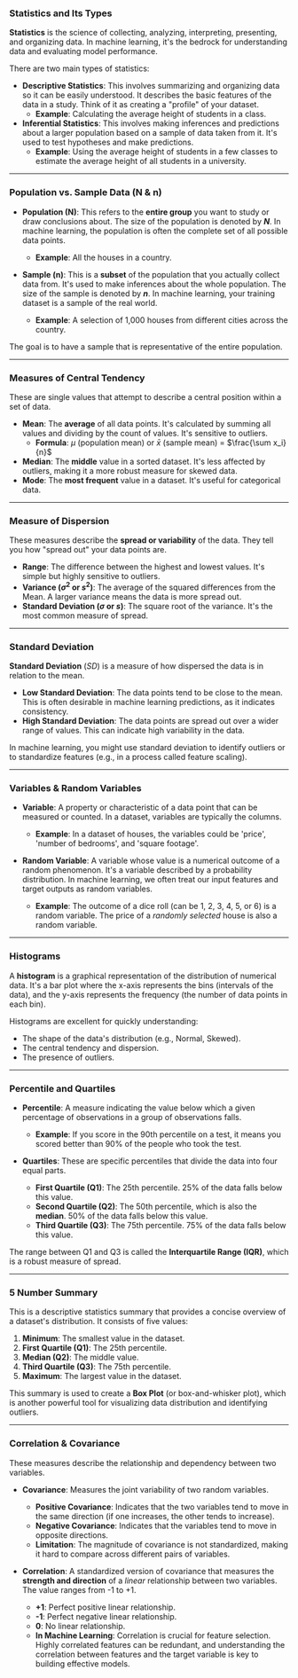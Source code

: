### **Statistics and Its Types**

**Statistics** is the science of collecting, analyzing, interpreting, presenting, and organizing data. In machine learning, it's the bedrock for understanding data and evaluating model performance.

There are two main types of statistics:

* **Descriptive Statistics**: This involves summarizing and organizing data so it can be easily understood. It describes the basic features of the data in a study. Think of it as creating a "profile" of your dataset.
    * **Example**: Calculating the average height of students in a class.
* **Inferential Statistics**: This involves making inferences and predictions about a larger population based on a sample of data taken from it. It's used to test hypotheses and make predictions.
    * **Example**: Using the average height of students in a few classes to estimate the average height of all students in a university.

***

### **Population vs. Sample Data (N & n)**

* **Population (N)**: This refers to the **entire group** you want to study or draw conclusions about. The size of the population is denoted by **$N$**. In machine learning, the population is often the complete set of all possible data points.
    * **Example**: All the houses in a country.

* **Sample (n)**: This is a **subset** of the population that you actually collect data from. It's used to make inferences about the whole population. The size of the sample is denoted by **$n$**. In machine learning, your training dataset is a sample of the real world.
    * **Example**: A selection of 1,000 houses from different cities across the country.

The goal is to have a sample that is representative of the entire population.

***

### **Measures of Central Tendency**

These are single values that attempt to describe a central position within a set of data.

* **Mean**: The **average** of all data points. It's calculated by summing all values and dividing by the count of values. It's sensitive to outliers.
    * **Formula**: $\mu$ (population mean) or $\bar{x}$ (sample mean) = $\frac{\sum x_i}{n}$
* **Median**: The **middle** value in a sorted dataset. It's less affected by outliers, making it a more robust measure for skewed data.
* **Mode**: The **most frequent** value in a dataset. It's useful for categorical data.

***

### **Measure of Dispersion**

These measures describe the **spread or variability** of the data. They tell you how "spread out" your data points are.

* **Range**: The difference between the highest and lowest values. It's simple but highly sensitive to outliers.
* **Variance ($\sigma^2$ or $s^2$)**: The average of the squared differences from the Mean. A larger variance means the data is more spread out.
* **Standard Deviation ($\sigma$ or $s$)**: The square root of the variance. It's the most common measure of spread.

***

### **Standard Deviation**

**Standard Deviation** ($SD$) is a measure of how dispersed the data is in relation to the mean.

* **Low Standard Deviation**: The data points tend to be close to the mean. This is often desirable in machine learning predictions, as it indicates consistency.
* **High Standard Deviation**: The data points are spread out over a wider range of values. This can indicate high variability in the data.

In machine learning, you might use standard deviation to identify outliers or to standardize features (e.g., in a process called feature scaling).

***

### **Variables & Random Variables**

* **Variable**: A property or characteristic of a data point that can be measured or counted. In a dataset, variables are typically the columns.
    * **Example**: In a dataset of houses, the variables could be 'price', 'number of bedrooms', and 'square footage'.

* **Random Variable**: A variable whose value is a numerical outcome of a random phenomenon. It's a variable described by a probability distribution. In machine learning, we often treat our input features and target outputs as random variables.
    * **Example**: The outcome of a dice roll (can be 1, 2, 3, 4, 5, or 6) is a random variable. The price of a *randomly selected* house is also a random variable.

***

### **Histograms**

A **histogram** is a graphical representation of the distribution of numerical data. It's a bar plot where the x-axis represents the bins (intervals of the data), and the y-axis represents the frequency (the number of data points in each bin).

Histograms are excellent for quickly understanding:
* The shape of the data's distribution (e.g., Normal, Skewed).
* The central tendency and dispersion.
* The presence of outliers.

***

### **Percentile and Quartiles**

* **Percentile**: A measure indicating the value below which a given percentage of observations in a group of observations falls.
    * **Example**: If you score in the 90th percentile on a test, it means you scored better than 90% of the people who took the test.

* **Quartiles**: These are specific percentiles that divide the data into four equal parts.
    * **First Quartile (Q1)**: The 25th percentile. 25% of the data falls below this value.
    * **Second Quartile (Q2)**: The 50th percentile, which is also the **median**. 50% of the data falls below this value.
    * **Third Quartile (Q3)**: The 75th percentile. 75% of the data falls below this value.

The range between Q1 and Q3 is called the **Interquartile Range (IQR)**, which is a robust measure of spread.

***

### **5 Number Summary**

This is a descriptive statistics summary that provides a concise overview of a dataset's distribution. It consists of five values:

1.  **Minimum**: The smallest value in the dataset.
2.  **First Quartile (Q1)**: The 25th percentile.
3.  **Median (Q2)**: The middle value.
4.  **Third Quartile (Q3)**: The 75th percentile.
5.  **Maximum**: The largest value in the dataset.

This summary is used to create a **Box Plot** (or box-and-whisker plot), which is another powerful tool for visualizing data distribution and identifying outliers.

***

### **Correlation & Covariance**

These measures describe the relationship and dependency between two variables.

* **Covariance**: Measures the joint variability of two random variables.
    * **Positive Covariance**: Indicates that the two variables tend to move in the same direction (if one increases, the other tends to increase).
    * **Negative Covariance**: Indicates that the variables tend to move in opposite directions.
    * **Limitation**: The magnitude of covariance is not standardized, making it hard to compare across different pairs of variables.

* **Correlation**: A standardized version of covariance that measures the **strength and direction** of a *linear* relationship between two variables. The value ranges from -1 to +1.
    * **+1**: Perfect positive linear relationship.
    * **-1**: Perfect negative linear relationship.
    * **0**: No linear relationship.
    * **In Machine Learning**: Correlation is crucial for feature selection. Highly correlated features can be redundant, and understanding the correlation between features and the target variable is key to building effective models.